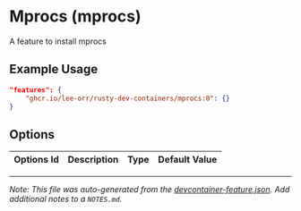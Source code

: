 
# Mprocs (mprocs)

A feature to install mprocs

## Example Usage

```json
"features": {
    "ghcr.io/lee-orr/rusty-dev-containers/mprocs:0": {}
}
```

## Options

| Options Id | Description | Type | Default Value |
|-----|-----|-----|-----|




---

_Note: This file was auto-generated from the [devcontainer-feature.json](https://github.com/lee-orr/rusty-dev-containers/blob/main/src/mprocs/devcontainer-feature.json).  Add additional notes to a `NOTES.md`._
